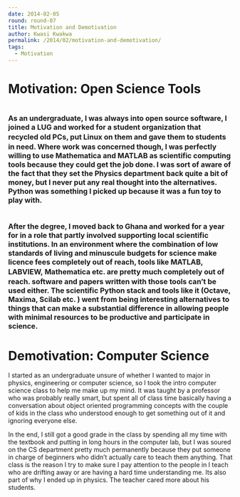 ```yaml
---
date: 2014-02-05
round: round-07
title: Motivation and Demotivation
author: Kwasi Kwakwa
permalink: /2014/02/motivation-and-demotivation/
tags:
  - Motivation
---
```

<h1 style="text-align: left;">
  Motivation: Open Science Tools
</h1>

<h1 style="text-align: left;">
  <span style="font-size: medium;">As an undergraduate, I was always into open source software, I joined a LUG and worked for a student organization that recycled old PCs, put <span style="line-height: 24px;">Linux</span> on them and gave them to students in need. Where work was concerned though, I was perfectly willing to use Mathematica and MATLAB as scientific computing tools because they could get the job done. I was sort of aware of the fact that they set the Physics department back quite a bit of money, but I never put any real thought into the alternatives. Python was something I picked up because it was a fun toy to play with.</span>
</h1>

<h1 style="text-align: left;">
  <span style="font-size: medium;">After the degree, I moved back to Ghana and worked for a year for in a role that partly involved supporting local scientific institutions. In an environment where the combination of low standards of living and minuscule budgets for science make licence fees completely out of reach, tools like MATLAB, LABVIEW, <span style="line-height: 24px;">Mathematica</span> etc. are pretty much completely out of reach. software and papers written with those tools can&#8217;t be used either. The scientific Python stack and tools like it</span><span style="font-size: medium;"> </span><span style="font-size: medium;">(Octave, Maxima, Scilab etc. )</span><span style="font-size: medium;"> went from being interesting alternatives to things that can make a substantial difference in allowing people with minimal resources to be productive and participate in science. </span>
</h1>

# Demotivation: Computer Science

I started as an undergraduate unsure of whether I wanted to major in physics, engineering or computer science, so I took the intro computer science class to help me make up my mind. It was taught by a professor who was probably really smart, but spent all of class time basically having a conversation about object oriented programming concepts with the couple of kids in the class who understood enough to get something out of it and ignoring everyone else.

In the end, I still got a good grade in the class by spending all my time with the textbook and putting in long hours in the computer lab, but I was soured on the CS department pretty much permanently because they put someone in charge of beginners who didn&#8217;t actually care to teach them anything. That class is the reason I try to make sure I pay attention to the people in I teach who are drifting away or are having a hard time understanding me. Its also part of why I ended up in physics. The teacher cared more about his students.

